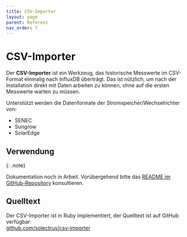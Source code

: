 ```yaml
---
title: CSV-Importer
layout: page
parent: Referenz
nav_order: 7
---
```


# CSV-Importer

Der **CSV-Importer** ist ein Werkzeug, das historische Messwerte im CSV-Format einmalig nach InfluxDB überträgt. Das ist nützlich, um nach der Installation direkt mit Daten arbeiten zu können, ohne auf die ersten Messwerte warten zu müssen.

Unterstützt werden die Datenformate der Stromspeicher/Wechselrichter von:

- SENEC
- Sungrow
- SolarEdge

## Verwendung

{: .note}

Dokumentation noch in Arbeit. Vorübergehend bitte das [README im GitHub-Repository](https://github.com/solectrus/csv-importer?tab=readme-ov-file) konsultieren.

## Quelltext

Der CSV-Importer ist in Ruby implementiert, der Quelltext ist auf GitHub verfügbar: \
[github.com/solectrus/csv-importer](https://github.com/solectrus/csv-importer)
